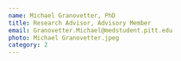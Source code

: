 ```yaml
---
name: Michael Granovetter, PhD
title: Research Advisor, Advisory Member
email: Granovetter.Michael@medstudent.pitt.edu
photo: Michael Granovetter.jpeg
category: 2
---
```

